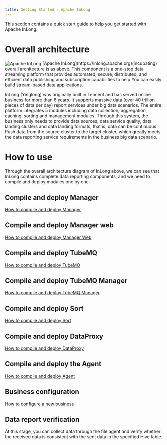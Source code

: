 ```yaml
---
title: Getting Started - Apache InLong
---
```


This section contains a quick start guide to help you get started with Apache InLong.

# Overall architecture
<img src="https://github.com/apache/incubator-inlong-website/blob/master/img/inlong_architecture.png" align="center" alt="Apache InLong"/>
[Apache InLong](https://inlong.apache.org)(incubating) overall architecture is as above. This component is a one-stop data streaming platform that provides automated, secure, distributed, and efficient data publishing and subscription capabilities to help You can easily build stream-based data applications.

InLong (Yinglong) was originally built in Tencent and has served online business for more than 8 years. It supports massive data (over 40 trillion pieces of data per day) report services under big data scenarios. The entire platform integrates 5 modules including data collection, aggregation, caching, sorting and management modules. Through this system, the business only needs to provide data sources, data service quality, data landing clusters and data landing formats, that is, data can be continuous Push data from the source cluster to the target cluster, which greatly meets the data reporting service requirements in the business big data scenario.


# How to use
Through the overall architecture diagram of InLong above, we can see that InLong contains complete data reporting components, and we need to compile and deploy modules one by one.

## Compile and deploy Manager
[How to compile and deploy Manager](modules/manager/quick_start.md)

## Compile and deploy Manager web
[How to compile and deploy Manager Web](modules/console/quick_start.md)

## Compile and deploy TubeMQ
[How to compile and deploy TubeMQ](modules/tubemq/quick_start.md)

## Compile and deploy TubeMQ Manager
[How to compile and deploy TubeMQ Manager](modules/tubemq/tubemq-manager/quick_start.md)

## Compile and deploy Sort
[How to compile and deploy Sort](modules/sort/quick_start.md)

## Compile and deploy DataProxy
[How to compile and deploy DataProxy](modules/dataproxy/quick_start.md)

## Compile and deploy the Agent
[How to compile and deploy Agent](modules/agent/quick_start.md)

## Business configuration
[How to configure a new business](modules/manager/userManual.md)

## Data report verification
At this stage, you can collect data through the file agent and verify whether the received data is consistent with the sent data in the specified Hive table.
